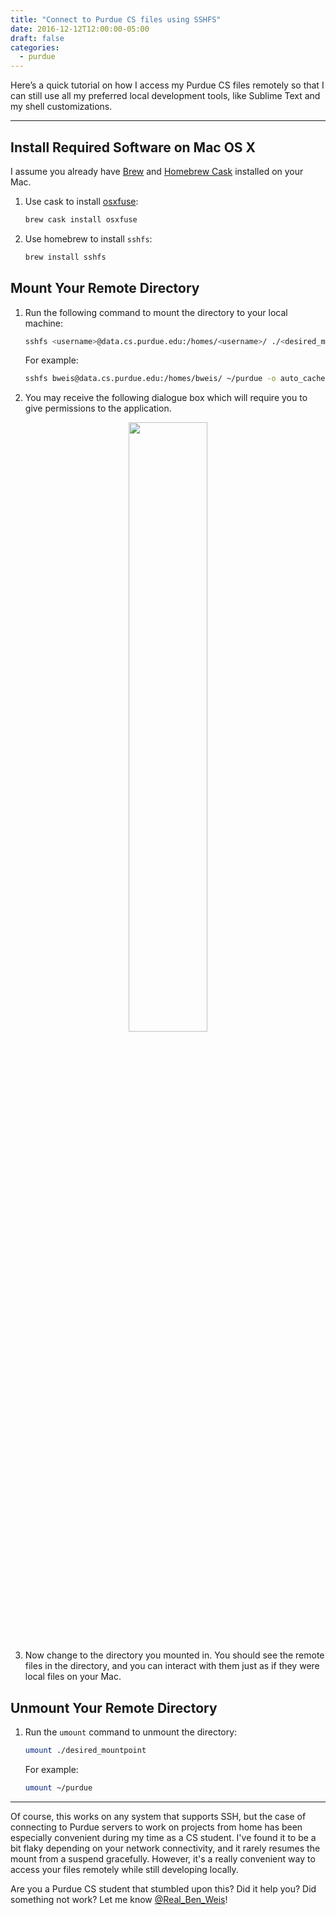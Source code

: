 ```yaml
---
title: "Connect to Purdue CS files using SSHFS"
date: 2016-12-12T12:00:00-05:00
draft: false
categories:
  - purdue
---
```


Here’s a quick tutorial on how I access my Purdue CS files remotely so that I can still use all my preferred local development tools, like Sublime Text and my shell customizations.

---

## Install Required Software on Mac OS X
I assume you already have [Brew][] and [Homebrew Cask][] installed on your Mac.

1. Use cask to install [osxfuse][]:

    ```bash
    brew cask install osxfuse
    ```

2. Use homebrew to install `sshfs`:

    ```bash
    brew install sshfs
    ```

## Mount Your Remote Directory
1. Run the following command to mount the directory to your local machine:

   ``` bash
   sshfs <username>@data.cs.purdue.edu:/homes/<username>/ ./<desired_mountpoint> -o auto_cache,reconnect,defer_permissions,noappledouble
   ```
   For example:

   ``` bash
   sshfs bweis@data.cs.purdue.edu:/homes/bweis/ ~/purdue -o auto_cache,reconnect,defer_permissions,noappledouble
   ```

2. You may receive the following dialogue box which will require you to give permissions to the application.
<div style="text-align: center;"><img src="/img/connect-to-purdue-cs-files-using-sshfs/Error.png" width="50% "></div>


3. Now change to the directory you mounted in. You should see the remote files in the directory, and you can interact with them just as if they were local files on your Mac.

## Unmount Your Remote Directory
1. Run the `umount` command to unmount the directory:

   ```bash
   umount ./desired_mountpoint
   ```


   For example:

   ``` bash
   umount ~/purdue
   ```

---

Of course, this works on any system that supports SSH, but the case of connecting to Purdue servers to work on projects from home has been especially convenient during my time as a CS student. I've found it to be a bit flaky depending on your network connectivity, and it rarely resumes the mount from a suspend gracefully. However, it's a really convenient way to access your files remotely while still developing locally.

Are you a Purdue CS student that stumbled upon this? Did it help you? Did something not work? Let me know [@Real_Ben_Weis](//twitter.com/Real_Ben_Weis)!


[brew]: http://brew.sh/ "Brew Website"
[homebrew cask]: https://caskroom.github.io/ "Homebrew Cask Website"
[osxfuse]: https://osxfuse.github.io/ "FUSE for OS X"
